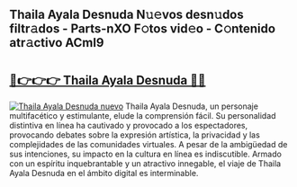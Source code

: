 ## Thaila Ayala Desnuda N𝚞𝚎vos desn𝚞dos filtr𝚊dos - Parts-nXO F𝚘tos vid𝚎o - C𝚘ntenido atr𝚊ctivo ACml9

# <h2><a href="http://mbagry3.tromn.icu/?c=Thaila+Ayala+Desnuda">🔗👉👉👉 Thaila Ayala Desnuda 🔗🔗</a></h2>

[![Thaila Ayala Desnuda nuevo](https://i.imgur.com/pEAQMta.gif)](http://mbagry3.tromn.icu/?c=Thaila+Ayala+Desnuda)
Thaila Ayala Desnuda, un personaje multifacético y estimulante, elude la comprensión fácil. Su personalidad distintiva en línea ha cautivado y provocado a los espectadores, provocando debates sobre la expresión artística, la privacidad y las complejidades de las comunidades virtuales. A pesar de la ambigüedad de sus intenciones, su impacto en la cultura en línea es indiscutible. Armado con un espíritu inquebrantable y un atractivo innegable, el viaje de Thaila Ayala Desnuda en el ámbito digital es interminable.
